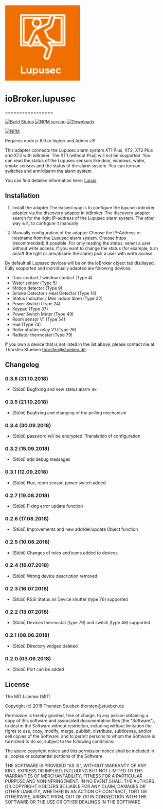 ![Logo](admin/lupusec.png)
# ioBroker.lupusec
=================

[![Build Status](https://travis-ci.org/schmupu/ioBroker.lupusec.svg?branch=master)](https://travis-ci.org/schmupu/ioBroker.lupusec)
[![NPM version](http://img.shields.io/npm/v/iobroker.lupusec.svg)](https://www.npmjs.com/package/iobroker.lupusec)
[![Downloads](https://img.shields.io/npm/dm/iobroker.lupusec.svg)](https://www.npmjs.com/package/iobroker.lupusec)

[![NPM](https://nodei.co/npm/iobroker.lupusec.png?downloads=true)](https://nodei.co/npm/iobroker.lupusec/)

Requires node.js 6.0 or higher and Admin v3!

This adapter connects the Lupusec alarm system XT1 Plus, XT2, XT2 Plus and XT3 with ioBroker.
The XT1 (without Plus) will not be supported. You can read the status of the Lupusec sensors
like door, windows, water, smoke sensors and the status of the alarm system.
You can turn on switches and arm/disarm the alarm system.

You can find detailed information here: [Lupus](https://www.lupus-electronics.de/en)

## Installation

1. Install the adapter
The easiest way is to configure the lupusec.iobroker adapter via the discovery adapter in ioBroker. The discovery adapter search for the right IP-address of the Lupusec alarm system. The other way is it, to configure it manually

2. Manually configuration of the adapter
Choose the IP-Address or hostname from the Lupusec alarm system. Choose https (recommended) if possible.
For only reading the status, select a user without write access. If you want to change the status
(for example, turn on/off the light or arm/disarm the alarm) pick a user with write access.


By default all Lupssec devices will be on the ioBroker object tab  displayed.
Fully supported and individually adapted are following devices:

  - Door contact / window contact (Type 4)
  - Water sensor (Type 5)
  - Motion detector (Type 9)
  - Smoke Detector / Heat Detector (Type 14)
  - Status Indicator / Mini Indoor Siren (Type 22)
  - Power Switch (Type 24)
  - Keypad (Type 37)
  - Power Switch Meter (Type 49)
  - Room sensor V1 (Type 54)
  - Hue (Type 74)
  - Roller shutter relay V1 (Type 76)
  - Radiator thermostat (Type 79)

If you own a device that is not listed in the list above, please contact me
at Thorsten Stueben <thorsten@stueben.de>.


## Changelog

### 0.3.6 (31.10.2018)
* (Stübi) Bugfixing and new status alarm_ex

### 0.3.5 (21.10.2018)
* (Stübi) Bugfixing and changing of the polling mechanism

### 0.3.4 (30.09.2018)
* (Stübi) password will be encrypted. Translation of configuration

### 0.3.2 (15.09.2018)
* (Stübi) add debug messages

### 0.3.1 (12.09.2018)
* (Stübi) Hue, room sensor, power switch added

### 0.2.7 (19.08.2018)
* (Stübi) Fixing error update function

### 0.2.6 (17.08.2018)
* (Stübi) Improvements and new add/del/update Object function

### 0.2.5 (10.08.2018)
* (Stübi) Changes of roles and icons added to devices

### 0.2.4 (16.07.2018)
* (Stübi) Wrong device description removed

### 0.2.3 (16.07.2018)
* (Stübi) RSSI Status an Device shutter (type 76) supported

### 0.2.2 (13.07.2018)
* (Stübi) Devices thermostat (type 79) and switch (type 48) supported

### 0.2.1 (08.06.2018)
* (Stübi) Directory widged deleted

### 0.2.0 (03.06.2018)
* (Stübi) Port can be added


## License
The MIT License (MIT)

Copyright (c) 2018 Thorsten Stueben <thorsten@stueben.de>

Permission is hereby granted, free of charge, to any person obtaining a copy
of this software and associated documentation files (the "Software"), to deal
in the Software without restriction, including without limitation the rights
to use, copy, modify, merge, publish, distribute, sublicense, and/or sell
copies of the Software, and to permit persons to whom the Software is
furnished to do so, subject to the following conditions:

The above copyright notice and this permission notice shall be included in
all copies or substantial portions of the Software.

THE SOFTWARE IS PROVIDED "AS IS", WITHOUT WARRANTY OF ANY KIND, EXPRESS OR
IMPLIED, INCLUDING BUT NOT LIMITED TO THE WARRANTIES OF MERCHANTABILITY,
FITNESS FOR A PARTICULAR PURPOSE AND NONINFRINGEMENT. IN NO EVENT SHALL THE
AUTHORS OR COPYRIGHT HOLDERS BE LIABLE FOR ANY CLAIM, DAMAGES OR OTHER
LIABILITY, WHETHER IN AN ACTION OF CONTRACT, TORT OR OTHERWISE, ARISING FROM,
OUT OF OR IN CONNECTION WITH THE SOFTWARE OR THE USE OR OTHER DEALINGS IN
THE SOFTWARE.
